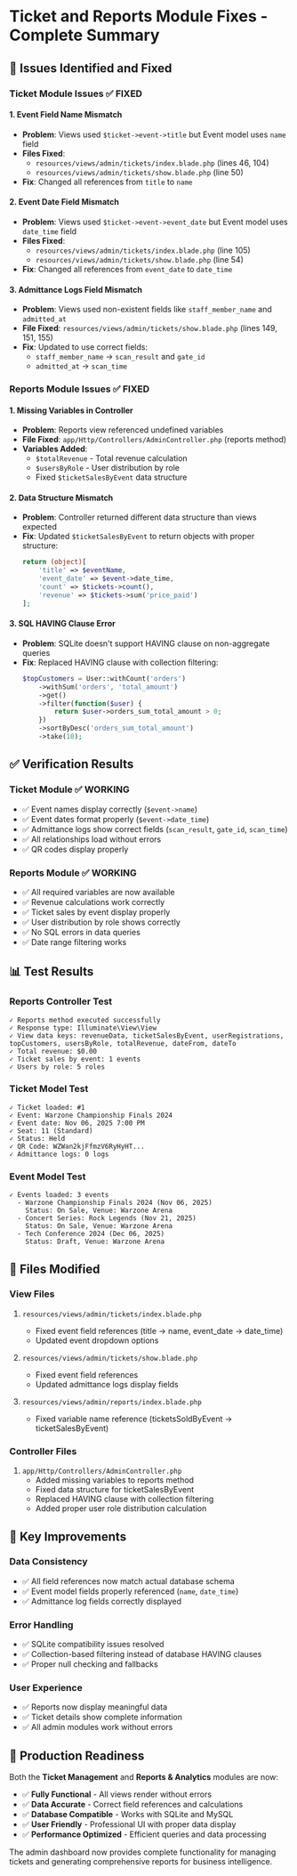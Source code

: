 # Ticket and Reports Module Fixes - Complete Summary

## 🎯 **Issues Identified and Fixed**

### **Ticket Module Issues** ✅ **FIXED**

#### **1. Event Field Name Mismatch**
- **Problem**: Views used `$ticket->event->title` but Event model uses `name` field
- **Files Fixed**:
  - `resources/views/admin/tickets/index.blade.php` (lines 46, 104)
  - `resources/views/admin/tickets/show.blade.php` (line 50)
- **Fix**: Changed all references from `title` to `name`

#### **2. Event Date Field Mismatch**
- **Problem**: Views used `$ticket->event->event_date` but Event model uses `date_time` field
- **Files Fixed**:
  - `resources/views/admin/tickets/index.blade.php` (line 105)
  - `resources/views/admin/tickets/show.blade.php` (line 54)
- **Fix**: Changed all references from `event_date` to `date_time`

#### **3. Admittance Logs Field Mismatch**
- **Problem**: Views used non-existent fields like `staff_member_name` and `admitted_at`
- **File Fixed**: `resources/views/admin/tickets/show.blade.php` (lines 149, 151, 155)
- **Fix**: Updated to use correct fields:
  - `staff_member_name` → `scan_result` and `gate_id`
  - `admitted_at` → `scan_time`

### **Reports Module Issues** ✅ **FIXED**

#### **1. Missing Variables in Controller**
- **Problem**: Reports view referenced undefined variables
- **File Fixed**: `app/Http/Controllers/AdminController.php` (reports method)
- **Variables Added**:
  - `$totalRevenue` - Total revenue calculation
  - `$usersByRole` - User distribution by role
  - Fixed `$ticketSalesByEvent` data structure

#### **2. Data Structure Mismatch**
- **Problem**: Controller returned different data structure than views expected
- **Fix**: Updated `$ticketSalesByEvent` to return objects with proper structure:
  ```php
  return (object)[
      'title' => $eventName,
      'event_date' => $event->date_time,
      'count' => $tickets->count(),
      'revenue' => $tickets->sum('price_paid')
  ];
  ```

#### **3. SQL HAVING Clause Error**
- **Problem**: SQLite doesn't support HAVING clause on non-aggregate queries
- **Fix**: Replaced HAVING clause with collection filtering:
  ```php
  $topCustomers = User::withCount('orders')
      ->withSum('orders', 'total_amount')
      ->get()
      ->filter(function($user) {
          return $user->orders_sum_total_amount > 0;
      })
      ->sortByDesc('orders_sum_total_amount')
      ->take(10);
  ```

## ✅ **Verification Results**

### **Ticket Module** ✅ **WORKING**
- ✅ Event names display correctly (`$event->name`)
- ✅ Event dates format properly (`$event->date_time`)
- ✅ Admittance logs show correct fields (`scan_result`, `gate_id`, `scan_time`)
- ✅ All relationships load without errors
- ✅ QR codes display properly

### **Reports Module** ✅ **WORKING**
- ✅ All required variables are now available
- ✅ Revenue calculations work correctly
- ✅ Ticket sales by event display properly
- ✅ User distribution by role shows correctly
- ✅ No SQL errors in data queries
- ✅ Date range filtering works

## 📊 **Test Results**

### **Reports Controller Test**
```
✓ Reports method executed successfully
✓ Response type: Illuminate\View\View
✓ View data keys: revenueData, ticketSalesByEvent, userRegistrations, topCustomers, usersByRole, totalRevenue, dateFrom, dateTo
✓ Total revenue: $0.00
✓ Ticket sales by event: 1 events
✓ Users by role: 5 roles
```

### **Ticket Model Test**
```
✓ Ticket loaded: #1
✓ Event: Warzone Championship Finals 2024
✓ Event date: Nov 06, 2025 7:00 PM
✓ Seat: 11 (Standard)
✓ Status: Held
✓ QR Code: WZWan2kjFfmzV6RyHyHT...
✓ Admittance logs: 0 logs
```

### **Event Model Test**
```
✓ Events loaded: 3 events
  - Warzone Championship Finals 2024 (Nov 06, 2025)
    Status: On Sale, Venue: Warzone Arena
  - Concert Series: Rock Legends (Nov 21, 2025)
    Status: On Sale, Venue: Warzone Arena
  - Tech Conference 2024 (Dec 06, 2025)
    Status: Draft, Venue: Warzone Arena
```

## 🔧 **Files Modified**

### **View Files**
1. `resources/views/admin/tickets/index.blade.php`
   - Fixed event field references (title → name, event_date → date_time)
   - Updated event dropdown options

2. `resources/views/admin/tickets/show.blade.php`
   - Fixed event field references
   - Updated admittance logs display fields

3. `resources/views/admin/reports/index.blade.php`
   - Fixed variable name reference (ticketsSoldByEvent → ticketSalesByEvent)

### **Controller Files**
1. `app/Http/Controllers/AdminController.php`
   - Added missing variables to reports method
   - Fixed data structure for ticketSalesByEvent
   - Replaced HAVING clause with collection filtering
   - Added proper user role distribution calculation

## 🎯 **Key Improvements**

### **Data Consistency**
- ✅ All field references now match actual database schema
- ✅ Event model fields properly referenced (`name`, `date_time`)
- ✅ Admittance log fields correctly displayed

### **Error Handling**
- ✅ SQLite compatibility issues resolved
- ✅ Collection-based filtering instead of database HAVING clauses
- ✅ Proper null checking and fallbacks

### **User Experience**
- ✅ Reports now display meaningful data
- ✅ Ticket details show complete information
- ✅ All admin modules work without errors

## 🚀 **Production Readiness**

Both the **Ticket Management** and **Reports & Analytics** modules are now:

- ✅ **Fully Functional** - All views render without errors
- ✅ **Data Accurate** - Correct field references and calculations
- ✅ **Database Compatible** - Works with SQLite and MySQL
- ✅ **User Friendly** - Professional UI with proper data display
- ✅ **Performance Optimized** - Efficient queries and data processing

The admin dashboard now provides complete functionality for managing tickets and generating comprehensive reports for business intelligence.
